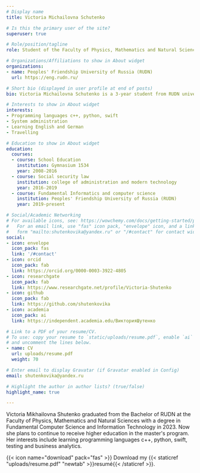```yaml
---
# Display name
title: Victoria Michailovna Schutenko

# Is this the primary user of the site?
superuser: true

# Role/position/tagline
role: Student of the Faculty of Physics, Mathematics and Natural Sciences

# Organizations/Affiliations to show in About widget
organizations:
- name: Peoples' Friendship University of Russia (RUDN)
  url: https://eng.rudn.ru/

# Short bio (displayed in user profile at end of posts)
bio: Victoria Michailovna Schutenko is a 3-year student from RUDN university. Junior. Majoring in Fundamental Informatics and computer sсience.

# Interests to show in About widget
interests:
- Programming languages c++, python, swift
- System administration
- Learning English and German
- Travelling 

# Education to show in About widget
education:
  courses:
  - course: School Education
    institution: Gymnasium 1534
    year: 2008-2016
  - course: Social security law
    institution: college of administration and modern technology
    year: 2016-2019
  - course: Fundamental Informatics and computer sсience
    institution: Peoples' Friendship University of Russia (RUDN)
    year: 2019-present

# Social/Academic Networking
# For available icons, see: https://wowchemy.com/docs/getting-started/page-builder/#icons
#   For an email link, use "fas" icon pack, "envelope" icon, and a link in the
#   form "mailto:shutenkovika@yandex.ru" or "/#contact" for contact widget.
social:
- icon: envelope
  icon_pack: fas
  link: '/#contact'
- icon: orcid
  icon_pack: fab
  link: https://orcid.org/0000-0003-3922-4805
- icon: researchgate
  icon_pack: fab
  link: https://www.researchgate.net/profile/Victoria-Shutenko
- icon: github
  icon_pack: fab
  link: https://github.com/shutenkovika
- icon: academia 
  icon_pack: ai
  link: https://independent.academia.edu/ВикторияШутенко

# Link to a PDF of your resume/CV.
# To use: copy your resume to `static/uploads/resume.pdf`, enable `ai` icons in `params.toml`, 
# and uncomment the lines below.
- name: CV
  url: uploads/resume.pdf
  weight: 70

# Enter email to display Gravatar (if Gravatar enabled in Config)
email: shutenkovika@yandex.ru

# Highlight the author in author lists? (true/false)
highlight_name: true

---
```

Victoria Mikhailovna Shutenko graduated from the Bachelor of RUDN at the Faculty of Physics, Mathematics and Natural Sciences with a degree in Fundamental Computer Science and Information Technology in 2023. Now she plans to continue to receive higher education in the master's program. Her interests include learning programming languages c++, python, swift, testing and business analytics.

{{< icon name="download" pack="fas" >}} Download my {{< staticref "uploads/resume.pdf" "newtab" >}}resumé{{< /staticref >}}.

